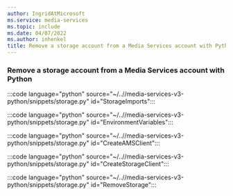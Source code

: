 ```yaml
---
author: IngridAtMicrosoft
ms.service: media-services
ms.topic: include
ms.date: 04/07/2022
ms.author: inhenkel
title: Remove a storage account from a Media Services account with Python
---
```


<!--Remove a storage account to a media services account-->

### Remove a storage account from a Media Services account with Python

:::code language="python" source="~/..//media-services-v3-python/snippets/storage.py" id="StorageImports":::

:::code language="python" source="~/..//media-services-v3-python/snippets/storage.py" id="EnvironmentVariables":::

:::code language="python" source="~/..//media-services-v3-python/snippets/storage.py" id="CreateAMSClient":::

:::code language="python" source="~/..//media-services-v3-python/snippets/storage.py" id="CreateStorageClient":::

:::code language="python" source="~/..//media-services-v3-python/snippets/storage.py" id="RemoveStorage":::
